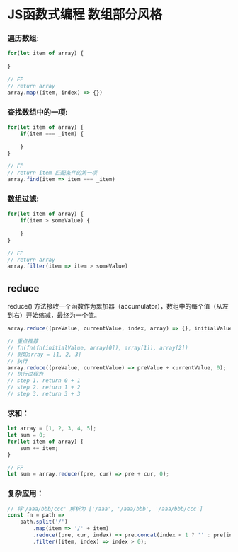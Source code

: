 # JS函数式编程 数组部分风格

### 遍历数组:
```javascript
for(let item of array) {
    
}

// FP
// return array
array.map((item, index) => {})
```

### 查找数组中的一项:
```javascript
for(let item of array) {
    if(item === _item) {
        
    }
}

// FP
// return item 匹配条件的第一项
array.find(item => item === _item)
```

### 数组过滤:
```javascript
for(let item of array) {
    if(item > someValue) {
        
    }
}

// FP
// return array
array.filter(item => item > someValue)
```

## reduce
reduce() 方法接收一个函数作为累加器（accumulator），数组中的每个值（从左到右）开始缩减，最终为一个值。
```javascript
array.reduce((preValue, currentValue, index, array) => {}, initialValue);

// 重点推荐
// fn(fn(fn(initialValue, array[0]), array[1]), array[2])
// 假如array = [1, 2, 3]
// 执行
array.reduce((preValue, currentValue) => preValue + currentValue, 0);
// 执行过程为
// step 1. return 0 + 1
// step 2. return 1 + 2
// step 3. return 3 + 3
```

### 求和：
```javascript
let array = [1, 2, 3, 4, 5];
let sum = 0;
for(let item of array) {
    sum += item;
}

// FP
let sum = array.reduce((pre, cur) => pre + cur, 0);
```

### 复杂应用：
```javascript
// 将'/aaa/bbb/ccc' 解析为 ['/aaa', '/aaa/bbb', '/aaa/bbb/ccc']
const fn = path =>
    path.split('/')
        .map(item => '/' + item)
        .reduce((pre, cur, index) => pre.concat(index < 1 ? '' : pre[index - 1] + cur), [])
        .filter((item, index) => index > 0);
```

